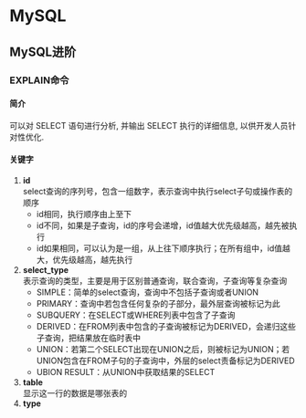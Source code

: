 # MySQL

## MySQL进阶

### EXPLAIN命令

#### 简介

可以对 SELECT 语句进行分析, 并输出 SELECT 执行的详细信息, 以供开发人员针对性优化.

#### 关键字

1. **id**  
select查询的序列号，包含一组数字，表示查询中执行select子句或操作表的顺序  
    * id相同，执行顺序由上至下  
    * id不同，如果是子查询，id的序号会递增，id值越大优先级越高，越先被执行  
    * id如果相同，可以认为是一组，从上往下顺序执行；在所有组中，id值越大，优先级越高，越先执行
2. **select_type**  
表示查询的类型，主要是用于区别普通查询，联合查询，子查询等复杂查询
    * SIMPLE：简单的select查询，查询中不包括子查询或者UNION
    * PRIMARY：查询中若包含任何复杂的子部分，最外层查询被标记为此
    * SUBQUERY：在SELECT或WHERE列表中包含了子查询
    * DERIVED：在FROM列表中包含的子查询被标记为DERIVED，会递归这些子查询，把结果放在临时表中
    * UNION：若第二个SELECT出现在UNION之后，则被标记为UNION；若UNION包含在FROM子句的子查询中，外层的select责备标记为DERIVED
    * UBION RESULT：从UNION中获取结果的SELECT
3. **table**  
显示这一行的数据是哪张表的
4. **type**  

